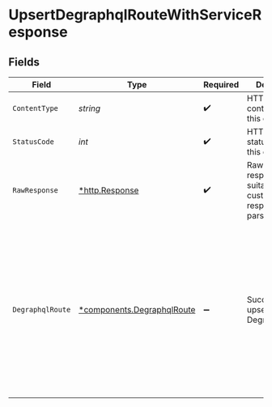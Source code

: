 # UpsertDegraphqlRouteWithServiceResponse


## Fields

| Field                                                                                                                                                              | Type                                                                                                                                                               | Required                                                                                                                                                           | Description                                                                                                                                                        | Example                                                                                                                                                            |
| ------------------------------------------------------------------------------------------------------------------------------------------------------------------ | ------------------------------------------------------------------------------------------------------------------------------------------------------------------ | ------------------------------------------------------------------------------------------------------------------------------------------------------------------ | ------------------------------------------------------------------------------------------------------------------------------------------------------------------ | ------------------------------------------------------------------------------------------------------------------------------------------------------------------ |
| `ContentType`                                                                                                                                                      | *string*                                                                                                                                                           | :heavy_check_mark:                                                                                                                                                 | HTTP response content type for this operation                                                                                                                      |                                                                                                                                                                    |
| `StatusCode`                                                                                                                                                       | *int*                                                                                                                                                              | :heavy_check_mark:                                                                                                                                                 | HTTP response status code for this operation                                                                                                                       |                                                                                                                                                                    |
| `RawResponse`                                                                                                                                                      | [*http.Response](https://pkg.go.dev/net/http#Response)                                                                                                             | :heavy_check_mark:                                                                                                                                                 | Raw HTTP response; suitable for custom response parsing                                                                                                            |                                                                                                                                                                    |
| `DegraphqlRoute`                                                                                                                                                   | [*components.DegraphqlRoute](../../models/components/degraphqlroute.md)                                                                                            | :heavy_minus_sign:                                                                                                                                                 | Successfully upserted Degraphql_route                                                                                                                              | {<br/>"id": "56c4566c-14cc-4132-9011-4139fcbbe50a",<br/>"query": "query{ user { email } }",<br/>"service": {<br/>"id": "bd380f99-659d-415e-b0e7-72ea05df3218"<br/>},<br/>"uri": "/users"<br/>} |